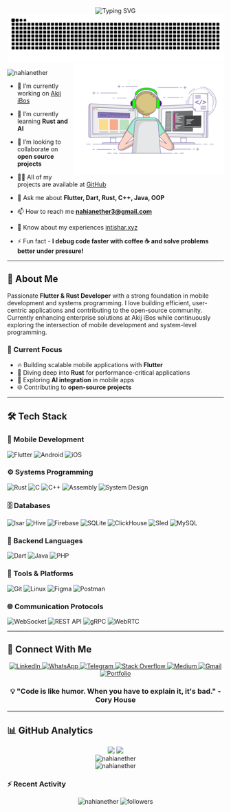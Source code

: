 <div align="center">
  <img src="https://readme-typing-svg.herokuapp.com/?font=Fira+Code&pause=1000&color=2196F3&center=true&vCenter=true&width=435&lines=Hi+%F0%9F%91%8B%2C+I'm+Intishar-Ul+Islam;Flutter+%26+Rust+Developer;Mobile+%26+Systems+Enthusiast;Open+Source+Contributor" alt="Typing SVG" />
</div>

<div align="center">
  <picture>
    <source media="(prefers-color-scheme: dark)" srcset="https://raw.githubusercontent.com/nahianether/nahianether/output/github-contribution-grid-snake-dark.svg">
    <source media="(prefers-color-scheme: light)" srcset="https://raw.githubusercontent.com/nahianether/nahianether/output/github-contribution-grid-snake.svg">
    <img alt="github contribution grid snake animation" src="https://raw.githubusercontent.com/nahianether/nahianether/output/github-contribution-grid-snake.svg">
  </picture>
</div>

<img align="right" alt="Coding" width="350" src="https://raw.githubusercontent.com/devSouvik/devSouvik/master/gif3.gif">

<p align="left"> <img src="https://komarev.com/ghpvc/?username=nahianether&label=Profile%20views&color=0e75b6&style=flat" alt="nahianether" /> </p>

- 🔭 I’m currently working on [Akij iBos](https://www.ibos.io/)

- 🌱 I’m currently learning **Rust and AI**

- 👯 I’m looking to collaborate on **open source projects**

- 👨‍💻 All of my projects are available at [GitHub](https://github.com/Nahianether?tab=repositories)

- 💬 Ask me about **Flutter, Dart, Rust, C++, Java, OOP**

- 📫 How to reach me **nahianether3@gmail.com**

- 📄 Know about my experiences [intishar.xyz](https://intishar.xyz/)

- ⚡ Fun fact - **I debug code faster with coffee ☕ and solve problems better under pressure!**

---

## 🚀 About Me

Passionate **Flutter & Rust Developer** with a strong foundation in mobile development and systems programming. I love building efficient, user-centric applications and contributing to the open-source community. Currently enhancing enterprise solutions at Akij iBos while continuously exploring the intersection of mobile development and system-level programming.

### 🎯 Current Focus
- 🔥 Building scalable mobile applications with **Flutter**
- 🦀 Diving deep into **Rust** for performance-critical applications
- 🤖 Exploring **AI integration** in mobile apps
- 🌐 Contributing to **open-source projects**

---

## 🛠️ Tech Stack

### 📱 Mobile Development
<p>
  <img src="https://img.shields.io/badge/Flutter-02569B?style=for-the-badge&logo=flutter&logoColor=white" alt="Flutter" />
  <img src="https://img.shields.io/badge/Android-3DDC84?style=for-the-badge&logo=android&logoColor=white" alt="Android" />
  <img src="https://img.shields.io/badge/iOS-000000?style=for-the-badge&logo=ios&logoColor=white" alt="iOS" />
</p>

### ⚙️ Systems Programming
<p>
  <img src="https://img.shields.io/badge/Rust-000000?style=for-the-badge&logo=rust&logoColor=white" alt="Rust" />
  <img src="https://img.shields.io/badge/C-00599C?style=for-the-badge&logo=c&logoColor=white" alt="C" />
  <img src="https://img.shields.io/badge/C++-00599C?style=for-the-badge&logo=c%2B%2B&logoColor=white" alt="C++" />
  <img src="https://img.shields.io/badge/Assembly-654FF0?style=for-the-badge&logo=assemblyscript&logoColor=white" alt="Assembly" />
  <img src="https://img.shields.io/badge/System_Design-FF6B6B?style=for-the-badge&logo=diagramsdotnet&logoColor=white" alt="System Design" />
</p>

### 🗄️ Databases
<p>
  <img src="https://img.shields.io/badge/Isar-2196F3?style=for-the-badge&logo=dart&logoColor=white" alt="Isar" />
  <img src="https://img.shields.io/badge/Hive-FFA000?style=for-the-badge&logo=dart&logoColor=white" alt="Hive" />
  <img src="https://img.shields.io/badge/Firebase-039BE5?style=for-the-badge&logo=Firebase&logoColor=white" alt="Firebase" />
  <img src="https://img.shields.io/badge/SQLite-07405E?style=for-the-badge&logo=sqlite&logoColor=white" alt="SQLite" />
  <img src="https://img.shields.io/badge/ClickHouse-FFCC02?style=for-the-badge&logo=clickhouse&logoColor=black" alt="ClickHouse" />
  <img src="https://img.shields.io/badge/Sled-000000?style=for-the-badge&logo=rust&logoColor=white" alt="Sled" />
  <img src="https://img.shields.io/badge/MySQL-00000F?style=for-the-badge&logo=mysql&logoColor=white" alt="MySQL" />
</p>

### 🚀 Backend Languages
<p>
  <img src="https://img.shields.io/badge/Dart-0175C2?style=for-the-badge&logo=dart&logoColor=white" alt="Dart" />
  <img src="https://img.shields.io/badge/Java-ED8B00?style=for-the-badge&logo=java&logoColor=white" alt="Java" />
  <img src="https://img.shields.io/badge/PHP-777BB4?style=for-the-badge&logo=php&logoColor=white" alt="PHP" />
</p>

### 🔧 Tools & Platforms
<p>
  <img src="https://img.shields.io/badge/Git-F05032?style=for-the-badge&logo=git&logoColor=white" alt="Git" />
  <img src="https://img.shields.io/badge/Linux-FCC624?style=for-the-badge&logo=linux&logoColor=black" alt="Linux" />
  <img src="https://img.shields.io/badge/Figma-F24E1E?style=for-the-badge&logo=figma&logoColor=white" alt="Figma" />
  <img src="https://img.shields.io/badge/Postman-FF6C37?style=for-the-badge&logo=postman&logoColor=white" alt="Postman" />
</p>

### 🌐 Communication Protocols
<p>
  <img src="https://img.shields.io/badge/WebSocket-010101?style=for-the-badge&logo=socketdotio&logoColor=white" alt="WebSocket" />
  <img src="https://img.shields.io/badge/REST_API-02569B?style=for-the-badge&logo=fastapi&logoColor=white" alt="REST API" />
  <img src="https://img.shields.io/badge/gRPC-244c5a?style=for-the-badge&logo=grpc&logoColor=white" alt="gRPC" />
  <img src="https://img.shields.io/badge/WebRTC-333333?style=for-the-badge&logo=webrtc&logoColor=white" alt="WebRTC" />
</p>

---

## 🤝 Connect With Me

<div align="center">
  <a href="https://www.linkedin.com/in/nahinxp21/" target="_blank">
    <img src="https://img.shields.io/badge/LinkedIn-0077B5?style=for-the-badge&logo=linkedin&logoColor=white" alt="LinkedIn"/>
  </a>
  <a href="https://wa.me/8801687722962" target="_blank">
    <img src="https://img.shields.io/badge/WhatsApp-25D366?style=for-the-badge&logo=whatsapp&logoColor=white" alt="WhatsApp"/>
  </a>
  <a href="https://t.me/nahinxp21" target="_blank">
    <img src="https://img.shields.io/badge/Telegram-2CA5E0?style=for-the-badge&logo=telegram&logoColor=white" alt="Telegram"/>
  </a>
  <a href="https://stackoverflow.com/users/8425165/ether" target="_blank">
    <img src="https://img.shields.io/badge/Stack_Overflow-FE7A16?style=for-the-badge&logo=stack-overflow&logoColor=white" alt="Stack Overflow"/>
  </a>
  <a href="https://medium.com/@nahianether3" target="_blank">
    <img src="https://img.shields.io/badge/Medium-12100E?style=for-the-badge&logo=medium&logoColor=white" alt="Medium"/>
  </a>
  <a href="mailto:nahianether3@gmail.com" target="_blank">
    <img src="https://img.shields.io/badge/Gmail-D14836?style=for-the-badge&logo=gmail&logoColor=white" alt="Gmail"/>
  </a>
  <a href="https://intishar.xyz/" target="_blank">
    <img src="https://img.shields.io/badge/Portfolio-000000?style=for-the-badge&logo=About.me&logoColor=white" alt="Portfolio"/>
  </a>
</div>

<div align="center">
  <h3>💡 "Code is like humor. When you have to explain it, it's bad." - Cory House</h3>
</div>

---

## 📊 GitHub Analytics

<div align="center">
  <img height="180em" src="https://github-readme-stats-sigma-five.vercel.app/api?username=nahianether&show_icons=true&theme=tokyonight&include_all_commits=true&count_private=false"/>
  <img height="180em" src="https://github-readme-stats.vercel.app/api/top-langs/?username=nahianether&layout=compact&langs_count=8&theme=tokyonight&hide=html,css,javascript,ruby,cmake,kotlin,swift,objective-c,tsql,hack,shell,dockerfile,makefile,tex&count_private=true&card_width=445"/>
</div>

<div align="center">
  <img src="https://streak-stats.demolab.com/?user=nahianether&theme=tokyonight" alt="nahianether" />
</div>

<div align="center">
  <img src="https://github-profile-trophy.vercel.app/?username=nahianether&theme=tokyonight&no-frame=false&no-bg=true&margin-w=4&column=7" alt="nahianether" />
</div>

### ⚡ Recent Activity
<!--START_SECTION:activity-->
<!--END_SECTION:activity-->

<div align="center">
  <img src="https://komarev.com/ghpvc/?username=nahianether&label=Profile%20views&color=0891b2&style=for-the-badge" alt="nahianether" />
  <img src="https://img.shields.io/github/followers/nahianether?label=Followers&style=for-the-badge&color=0891b2" alt="followers" />
</div>
